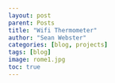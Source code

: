```yaml
---
layout: post
parent: Posts
title: "Wifi Thermometer"
author: "Sean Webster"
categories: [blog, projects]
tags: [blog]
image: rome1.jpg
toc: true
---
```




